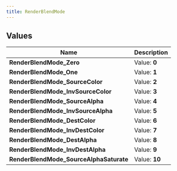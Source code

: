 ```yaml
---
title: RenderBlendMode
---
```


## Values

| Name | Description |
| ---- | ----------- |
| **RenderBlendMode\_Zero** | Value: **0** |
| **RenderBlendMode\_One** | Value: **1** |
| **RenderBlendMode\_SourceColor** | Value: **2** |
| **RenderBlendMode\_InvSourceColor** | Value: **3** |
| **RenderBlendMode\_SourceAlpha** | Value: **4** |
| **RenderBlendMode\_InvSourceAlpha** | Value: **5** |
| **RenderBlendMode\_DestColor** | Value: **6** |
| **RenderBlendMode\_InvDestColor** | Value: **7** |
| **RenderBlendMode\_DestAlpha** | Value: **8** |
| **RenderBlendMode\_InvDestAlpha** | Value: **9** |
| **RenderBlendMode\_SourceAlphaSaturate** | Value: **10** |

